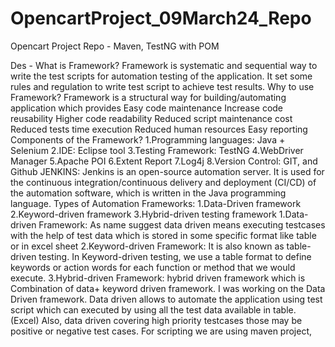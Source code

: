 # OpencartProject_09March24_Repo
Opencart Project Repo - Maven, TestNG with POM

Des - 
What is Framework?
Framework is systematic and sequential way to write the test scripts for automation testing of the application.
It set some rules and regulation to write test script to achieve test results.
Why to use Framework?
Framework is a structural way for building/automating application which provides
Easy code maintenance
Increase code reusability
Higher code readability
Reduced script maintenance cost
Reduced tests time execution
Reduced human resources
Easy reporting
Components of the Framework?
1.Programming languages: Java + Selenium
2.IDE: Eclipse tool
3.Testing Framework: TestNG
4.WebDriver Manager
5.Apache POI
6.Extent Report
7.Log4j
8.Version Control: GIT, and Github
JENKINS:
Jenkins is an open-source automation server.
It is used for the continuous integration/continuous delivery and deployment (CI/CD) of the automation software, which is written in the Java programming language.
Types of Automation Frameworks:
1.Data-Driven framework
2.Keyword-driven framework
3.Hybrid-driven testing framework
1.Data-driven Framework:
As name suggest data driven means executing testcases with the help of test data which is stored in some specific format like table or in excel sheet
2.Keyword-driven Framework:
It is also known as table-driven testing.
In Keyword-driven testing, we use a table format to define keywords or action words for each function or method that we would execute.
3.Hybrid-driven Framework:
hybrid driven framework which is Combination of data+ keyword driven framework.
I was working on the Data Driven framework.
Data driven allows to automate the application using test script which can executed by using all the test data available in table. (Excel)
Also, data driven covering high priority testcases those may be positive or negative test cases.
For scripting we are using maven project,
